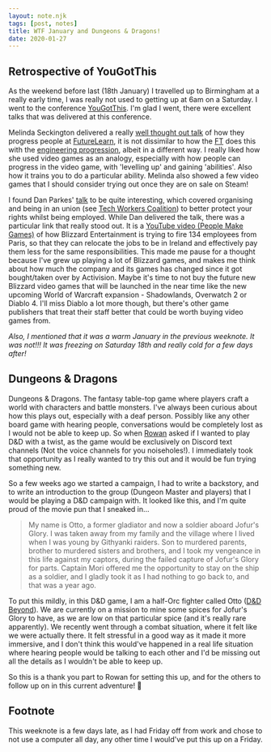 ```yaml
---
layout: note.njk
tags: [post, notes]
title: WTF January and Dungeons & Dragons!
date: 2020-01-27
---
```


## Retrospective of YouGotThis

As the weekend before last (18th January) I travelled up to Birmingham at a really early time, I was really not used to getting up at 6am on a Saturday. I went to the conference [YouGotThis](https://2020.yougotthis.io/). I'm glad I went, there were excellent talks that was delivered at this conference. 

Melinda Seckington delivered a really [well thought out talk](https://speakerdeck.com/mseckington/level-up-developing-developers) of how they progress people at [FutureLearn](https://www.futurelearn.com/), it is not dissimilar to how the [FT](https://www.ft.com) does this with the [engineering progression](https://engineering-progression.ft.com/), albeit in a different way. I really liked how she used video games as an analogy, especially with how people can progress in the video game, with 'levelling up' and gaining 'abilities'. Also how it trains you to do a particular ability. Melinda also showed a few video games that I should consider trying out once they are on sale on Steam!

I found Dan Parkes' [talk](https://speakerdeck.com/dancparkes/unions-got-this-number-yougotthisconf-2020) to be quite interesting, which covered organising and being in an union (see [Tech Workers Coalition](https://techworkerscoalition.org/london/)) to better protect your rights whilst being employed. While Dan delivered the talk, there was a particular link that really stood out. It is a [YouTube video (People Make Games)](https://www.youtube.com/watch?v=VPIw-REVbBY) of how Blizzard Entertainment is trying to fire 134 employees from Paris, so that they can relocate the jobs to be in Ireland and effectively pay them less for the same responsibilities. This made me pause for a thought because I've grew up playing a lot of Blizzard games, and makes me think about how much the company and its games has changed since it got bought/taken over by Activision. Maybe it's time to not buy the future new Blizzard video games that will be launched in the near time like the new upcoming World of Warcraft expansion - Shadowlands, Overwatch 2 or Diablo 4. I'll miss Diablo a lot more though, but there's other game publishers that treat their staff better that could be worth buying video games from.

*Also, I mentioned that it was a warm January in the previous weeknote. It was not!!! It was freezing on Saturday 18th and really cold for a few days after!*

## Dungeons & Dragons

Dungeons & Dragons. The fantasy table-top game where players craft a world with characters and battle monsters. I've always been curious about how this plays out, especially with a deaf person. Possibly like any other board game with hearing people, conversations would be completely lost as I would not be able to keep up. So when [Rowan](https://www.rowanmanning.com) asked if I wanted to play D&D with a twist, as the game would be exclusively on Discord text channels (Not the voice channels for you noiseholes!). I immediately took that opportunity as I really wanted to try this out and it would be fun trying something new.

So a few weeks ago we started a campaign, I had to write a backstory, and to write an introduction to the group (Dungeon Master and players) that I would be playing a D&D campaign with. It looked like this, and I'm quite proud of the movie pun that I sneaked in...

> My name is Otto, a former gladiator and now a soldier aboard Jofur's Glory. I was taken away from my family and the village where I lived when I was young by Githyanki raiders. Son to murdered parents, brother to murdered sisters and brothers, and I took my vengeance in this life against my captors, during the failed capture of Jofur's Glory for parts. Captain Mori offered me the opportunity to stay on the ship as a soldier, and I gladly took it as I had nothing to go back to, and that was a year ago.

To put this mildly, in this D&D game, I am a half-Orc fighter called Otto ([D&D Beyond](https://www.dndbeyond.com/profile/Ottotron/characters/16057200)). We are currently on a mission to mine some spices for Jofur's Glory to have, as we are low on that particular spice (and it's really rare apparently). We recently went through a combat situation, where it felt like we were actually there. It felt stressful in a good way as it made it more immersive, and I don't think this would've happened in a real life situation where hearing people would be talking to each other and I'd be missing out all the details as I wouldn't be able to keep up.

So this is a thank you part to Rowan for setting this up, and for the others to follow up on in this current adventure! 👋

## Footnote
This weeknote is a few days late, as I had Friday off from work and chose to not use a computer all day, any other time I would've put this up on a Friday.
